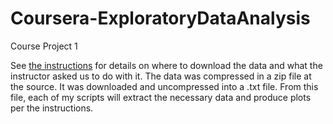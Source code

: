 # Coursera-ExploratoryDataAnalysis
Course Project 1

See [the instructions](https://github.com/rdpeng/ExData_Plotting1) for details on where to download the data and what the instructor asked us to do with it. The data was compressed in a zip file at the source. It was downloaded and uncompressed into a .txt file. From this file, each of my scripts will extract the necessary data and produce plots per the instructions.
